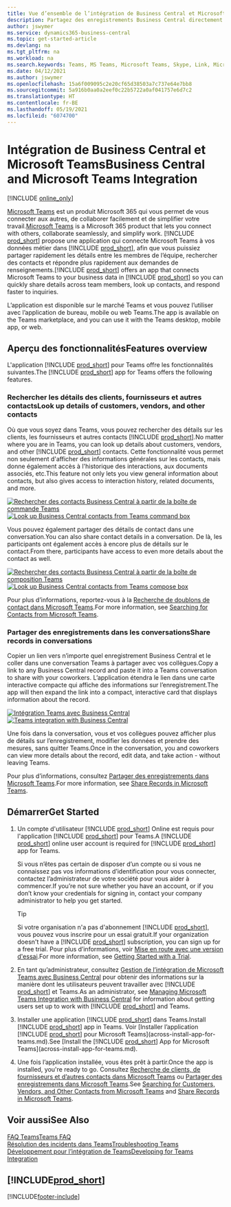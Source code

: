 ```yaml
---
title: Vue d’ensemble de l’intégration de Business Central et Microsoft Teams | Microsoft Docs
description: Partagez des enregistrements Business Central directement dans une conversation Teams.
author: jswymer
ms.service: dynamics365-business-central
ms.topic: get-started-article
ms.devlang: na
ms.tgt_pltfrm: na
ms.workload: na
ms.search.keywords: Teams, MS Teams, Microsoft Teams, Skype, Link, Microsoft 365, collaborate, collaboration, teamwork
ms.date: 04/12/2021
ms.author: jswymer
ms.openlocfilehash: 15a6f009095c2e20cf65d38503a7c737e64e7bb8
ms.sourcegitcommit: 5a916b0aa0a2eef0c22b5722a0af041757e6d7c2
ms.translationtype: HT
ms.contentlocale: fr-BE
ms.lasthandoff: 05/19/2021
ms.locfileid: "6074700"
---
```

# <a name="business-central-and-microsoft-teams-integration"></a><span data-ttu-id="fa378-103">Intégration de Business Central et Microsoft Teams</span><span class="sxs-lookup"><span data-stu-id="fa378-103">Business Central and Microsoft Teams Integration</span></span>

[!INCLUDE [online_only](includes/online_only.md)]

<span data-ttu-id="fa378-104">[Microsoft Teams](https://www.microsoft.com/en-us/microsoft-365/microsoft-teams) est un produit Microsoft 365 qui vous permet de vous connecter aux autres, de collaborer facilement et de simplifier votre travail.</span><span class="sxs-lookup"><span data-stu-id="fa378-104">[Microsoft Teams](https://www.microsoft.com/en-us/microsoft-365/microsoft-teams) is a Microsoft 365 product that lets you connect with others, collaborate seamlessly, and simplify work.</span></span> <span data-ttu-id="fa378-105">[!INCLUDE [prod_short](includes/prod_short.md)] propose une application qui connecte Microsoft Teams à vos données métier dans [!INCLUDE [prod_short](includes/prod_short.md)], afin que vous puissiez partager rapidement les détails entre les membres de l’équipe, rechercher des contacts et répondre plus rapidement aux demandes de renseignements.</span><span class="sxs-lookup"><span data-stu-id="fa378-105">[!INCLUDE [prod_short](includes/prod_short.md)] offers an app that connects Microsoft Teams to your business data in [!INCLUDE [prod_short](includes/prod_short.md)] so you can quickly share details across team members, look up contacts, and respond faster to inquiries.</span></span>

<span data-ttu-id="fa378-106">L’application est disponible sur le marché Teams et vous pouvez l’utiliser avec l’application de bureau, mobile ou web Teams.</span><span class="sxs-lookup"><span data-stu-id="fa378-106">The app is available on the Teams marketplace, and you can use it with the Teams desktop, mobile app, or web.</span></span>

## <a name="features-overview"></a><span data-ttu-id="fa378-107">Aperçu des fonctionnalités</span><span class="sxs-lookup"><span data-stu-id="fa378-107">Features overview</span></span>

<span data-ttu-id="fa378-108">L'application [!INCLUDE [prod_short](includes/prod_short.md)] pour Teams offre les fonctionnalités suivantes.</span><span class="sxs-lookup"><span data-stu-id="fa378-108">The [!INCLUDE [prod_short](includes/prod_short.md)] app for Teams offers the following features.</span></span>

### <a name="look-up-details-of-customers-vendors-and-other-contacts"></a><span data-ttu-id="fa378-109">Rechercher les détails des clients, fournisseurs et autres contacts</span><span class="sxs-lookup"><span data-stu-id="fa378-109">Look up details of customers, vendors, and other contacts</span></span>

<span data-ttu-id="fa378-110">Où que vous soyez dans Teams, vous pouvez rechercher des détails sur les clients, les fournisseurs et autres contacts [!INCLUDE [prod_short](includes/prod_short.md)].</span><span class="sxs-lookup"><span data-stu-id="fa378-110">No matter where you are in Teams, you can look up details about customers, vendors, and other [!INCLUDE [prod_short](includes/prod_short.md)] contacts.</span></span> <span data-ttu-id="fa378-111">Cette fonctionnalité vous permet non seulement d'afficher des informations générales sur les contacts, mais donne également accès à l'historique des interactions, aux documents associés, etc.</span><span class="sxs-lookup"><span data-stu-id="fa378-111">This feature not only lets you view general information about contacts, but also gives access to interaction history, related documents, and more.</span></span>

 <span data-ttu-id="fa378-112">[![Rechercher des contacts Business Central à partir de la boîte de commande Teams](media/teams-contacts-overview.png)](media/teams-contacts-overview.png#lightbox)</span><span class="sxs-lookup"><span data-stu-id="fa378-112">[![Look up Business Central contacts from Teams command box](media/teams-contacts-overview.png)](media/teams-contacts-overview.png#lightbox)</span></span>

<span data-ttu-id="fa378-113">Vous pouvez également partager des détails de contact dans une conversation.</span><span class="sxs-lookup"><span data-stu-id="fa378-113">You can also share contact details in a conversation.</span></span> <span data-ttu-id="fa378-114">De là, les participants ont également accès à encore plus de détails sur le contact.</span><span class="sxs-lookup"><span data-stu-id="fa378-114">From there, participants have access to even more details about the contact as well.</span></span>

 <span data-ttu-id="fa378-115">[![Rechercher des contacts Business Central à partir de la boîte de composition Teams](media/teams-contacts.png)](media/teams-contacts.png#lightbox)</span><span class="sxs-lookup"><span data-stu-id="fa378-115">[![Look up Business Central contacts from Teams compose box](media/teams-contacts.png)](media/teams-contacts.png#lightbox)</span></span>

<span data-ttu-id="fa378-116">Pour plus d’informations, reportez-vous à la [Recherche de doublons de contact dans Microsoft Teams](across-search-contacts-teams.md).</span><span class="sxs-lookup"><span data-stu-id="fa378-116">For more information, see [Searching for Contacts from Microsoft Teams](across-search-contacts-teams.md).</span></span>

### <a name="share-records-in-conversations"></a><span data-ttu-id="fa378-117">Partager des enregistrements dans les conversations</span><span class="sxs-lookup"><span data-stu-id="fa378-117">Share records in conversations</span></span>

<span data-ttu-id="fa378-118">Copier un lien vers n’importe quel enregistrement Business Central et le coller dans une conversation Teams à partager avec vos collègues.</span><span class="sxs-lookup"><span data-stu-id="fa378-118">Copy a link to any Business Central record and paste it into a Teams conversation to share with your coworkers.</span></span> <span data-ttu-id="fa378-119">L’application étendra le lien dans une carte interactive compacte qui affiche des informations sur l’enregistrement.</span><span class="sxs-lookup"><span data-stu-id="fa378-119">The app will then expand the link into a compact, interactive card that displays information about the record.</span></span>

<span data-ttu-id="fa378-120">[![Intégration Teams avec Business Central](media/teams-intro-v3.png)](media/teams-intro-v3.png#lightbox)</span><span class="sxs-lookup"><span data-stu-id="fa378-120">[![Teams integration with Business Central](media/teams-intro-v3.png)](media/teams-intro-v3.png#lightbox)</span></span>

<span data-ttu-id="fa378-121">Une fois dans la conversation, vous et vos collègues pouvez afficher plus de détails sur l’enregistrement, modifier les données et prendre des mesures, sans quitter Teams.</span><span class="sxs-lookup"><span data-stu-id="fa378-121">Once in the conversation, you and coworkers can view more details about the record, edit data, and take action - without leaving Teams.</span></span>

<span data-ttu-id="fa378-122">Pour plus d’informations, consultez [Partager des enregistrements dans Microsoft Teams](across-working-with-teams.md).</span><span class="sxs-lookup"><span data-stu-id="fa378-122">For more information, see [Share Records in Microsoft Teams](across-working-with-teams.md).</span></span>

## <a name="get-started"></a><span data-ttu-id="fa378-123">Démarrer</span><span class="sxs-lookup"><span data-stu-id="fa378-123">Get Started</span></span>

1. <span data-ttu-id="fa378-124">Un compte d'utilisateur [!INCLUDE [prod_short](includes/prod_short.md)] Online est requis pour l'application [!INCLUDE [prod_short](includes/prod_short.md)] pour Teams.</span><span class="sxs-lookup"><span data-stu-id="fa378-124">A [!INCLUDE [prod_short](includes/prod_short.md)] online user account is required for [!INCLUDE [prod_short](includes/prod_short.md)] app for Teams.</span></span>

    <span data-ttu-id="fa378-125">Si vous n’êtes pas certain de disposer d’un compte ou si vous ne connaissez pas vos informations d’identification pour vous connecter, contactez l’administrateur de votre société pour vous aider à commencer.</span><span class="sxs-lookup"><span data-stu-id="fa378-125">If you’re not sure whether you have an account, or if you don’t know your credentials for signing in, contact your company administrator to help you get started.</span></span>

    > [!TIP]
    > <span data-ttu-id="fa378-126">Si votre organisation n'a pas d'abonnement [!INCLUDE [prod_short](includes/prod_short.md)], vous pouvez vous inscrire pour un essai gratuit.</span><span class="sxs-lookup"><span data-stu-id="fa378-126">If your organization doesn't have a [!INCLUDE [prod_short](includes/prod_short.md)] subscription, you can sign up for a free trial.</span></span> <span data-ttu-id="fa378-127">Pour plus d’informations, voir [Mise en route avec une version d'essai](across-preview.md#getting-started-with-a-trial).</span><span class="sxs-lookup"><span data-stu-id="fa378-127">For more information, see [Getting Started with a Trial](across-preview.md#getting-started-with-a-trial).</span></span>

2. <span data-ttu-id="fa378-128">En tant qu’administrateur, consultez [Gestion de l’intégration de Microsoft Teams avec Business Central](admin-teams-integration.md) pour obtenir des informations sur la manière dont les utilisateurs peuvent travailler avec [!INCLUDE [prod_short](includes/prod_short.md)] et Teams.</span><span class="sxs-lookup"><span data-stu-id="fa378-128">As an administrator, see [Managing Microsoft Teams Integration with Business Central](admin-teams-integration.md) for information about getting users set up to work with [!INCLUDE [prod_short](includes/prod_short.md)] and Teams.</span></span>
3. <span data-ttu-id="fa378-129">Installer une application [!INCLUDE [prod_short](includes/prod_short.md)] dans Teams.</span><span class="sxs-lookup"><span data-stu-id="fa378-129">Install [!INCLUDE [prod_short](includes/prod_short.md)] app in Teams.</span></span> <span data-ttu-id="fa378-130">Voir [Installer l’application [!INCLUDE [prod_short](includes/prod_short.md)] pour Microsoft Teams](across-install-app-for-teams.md).</span><span class="sxs-lookup"><span data-stu-id="fa378-130">See [Install the [!INCLUDE [prod_short](includes/prod_short.md)] App for Microsoft Teams](across-install-app-for-teams.md).</span></span>
4. <span data-ttu-id="fa378-131">Une fois l’application installée, vous êtes prêt à partir.</span><span class="sxs-lookup"><span data-stu-id="fa378-131">Once the app is installed, you're ready to go.</span></span> <span data-ttu-id="fa378-132">Consultez [Recherche de clients, de fournisseurs et d’autres contacts dans Microsoft Teams](across-search-contacts-teams.md) ou [Partager des enregistrements dans Microsoft Teams](across-working-with-teams.md).</span><span class="sxs-lookup"><span data-stu-id="fa378-132">See [Searching for Customers, Vendors, and Other Contacts from Microsoft Teams](across-search-contacts-teams.md) and [Share Records in Microsoft Teams](across-working-with-teams.md).</span></span> 

## <a name="see-also"></a><span data-ttu-id="fa378-133">Voir aussi</span><span class="sxs-lookup"><span data-stu-id="fa378-133">See Also</span></span>

[<span data-ttu-id="fa378-134">FAQ Teams</span><span class="sxs-lookup"><span data-stu-id="fa378-134">Teams FAQ</span></span>](teams-faq.md)  
[<span data-ttu-id="fa378-135">Résolution des incidents dans Teams</span><span class="sxs-lookup"><span data-stu-id="fa378-135">Troubleshooting Teams</span></span>](admin-teams-troubleshooting.md)  
[<span data-ttu-id="fa378-136">Développement pour l’intégration de Teams</span><span class="sxs-lookup"><span data-stu-id="fa378-136">Developing for Teams Integration</span></span>](/dynamics365/business-central/dev-itpro/developer/devenv-develop-for-teams)
  
## [!INCLUDE[prod_short](includes/free_trial_md.md)]  


[!INCLUDE[footer-include](includes/footer-banner.md)]